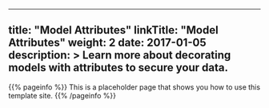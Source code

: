 
---
title: "Model Attributes"
linkTitle: "Model Attributes"
weight: 2
date: 2017-01-05
description: >
  Learn more about decorating models with attributes to secure your data.
---

{{% pageinfo %}}
This is a placeholder page that shows you how to use this template site.
{{% /pageinfo %}}
